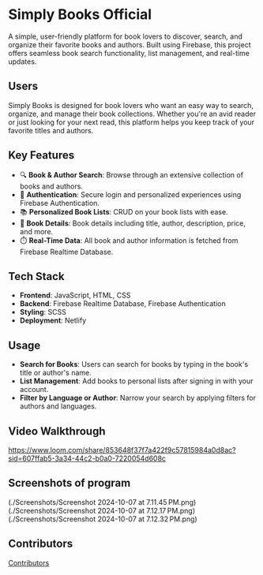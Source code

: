 # Simply Books Official

A simple, user-friendly platform for book lovers to discover, search, and organize their favorite books and authors. Built using Firebase, this project offers seamless book search functionality, list management, and real-time updates.

## Users

Simply Books is designed for book lovers who want an easy way to search, organize, and manage their book collections. Whether you're an avid reader or just looking for your next read, this platform helps you keep track of your favorite titles and authors.

## Key Features

- 🔍 **Book & Author Search**: Browse through an extensive collection of books and authors.
- 🔐 **Authentication**: Secure login and personalized experiences using Firebase Authentication.
- 📚 **Personalized Book Lists**: CRUD on your book lists with ease.
- 💬 **Book Details**: Book details including title, author, description, price, and more.
- ⏱️ **Real-Time Data**: All book and author information is fetched from Firebase Realtime Database.

## Tech Stack

- **Frontend**: JavaScript, HTML, CSS
- **Backend**: Firebase Realtime Database, Firebase Authentication
- **Styling**: SCSS
- **Deployment**: Netlify

## Usage

- **Search for Books**: Users can search for books by typing in the book's title or author's name.
- **List Management**: Add books to personal lists after signing in with your account.
- **Filter by Language or Author**: Narrow your search by applying filters for authors and languages.

## Video Walkthrough

https://www.loom.com/share/853648f37f7a422f9c57815984a0d8ac?sid=607ffab5-3a34-44c2-b0a0-7220054d608c

## Screenshots of program
(./Screenshots/Screenshot 2024-10-07 at 7.11.45 PM.png)
(./Screenshots/Screenshot 2024-10-07 at 7.12.17 PM.png)
(./Screenshots/Screenshot 2024-10-07 at 7.12.32 PM.png)

## Contributors

[Contributors](https://github.com/noahcallen/simply-books-official/graphs/contributors)

